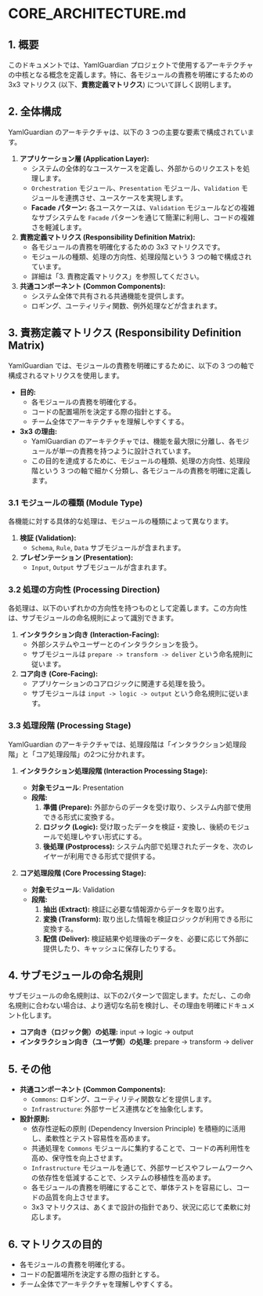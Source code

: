 # CORE_ARCHITECTURE.md

## 1. 概要

このドキュメントでは、YamlGuardian プロジェクトで使用するアーキテクチャの中核となる概念を定義します。特に、各モジュールの責務を明確にするための 3x3 マトリクス (以下、**責務定義マトリクス**) について詳しく説明します。

## 2. 全体構成

YamlGuardian のアーキテクチャは、以下の 3 つの主要な要素で構成されています。

1.  **アプリケーション層 (Application Layer):**
    *   システムの全体的なユースケースを定義し、外部からのリクエストを処理します。
    *   `Orchestration` モジュール、`Presentation` モジュール、`Validation` モジュールを連携させ、ユースケースを実現します。
    *   **Facade パターン:** 各ユースケースは、`Validation` モジュールなどの複雑なサブシステムを `Facade` パターンを通じて簡潔に利用し、コードの複雑さを軽減します。
2.  **責務定義マトリクス (Responsibility Definition Matrix):**
    *   各モジュールの責務を明確化するための 3x3 マトリクスです。
    *   モジュールの種類、処理の方向性、処理段階という 3 つの軸で構成されています。
    *   詳細は「3. 責務定義マトリクス」を参照してください。
3.  **共通コンポーネント (Common Components):**
    *   システム全体で共有される共通機能を提供します。
    *   ロギング、ユーティリティ関数、例外処理などが含まれます。

## 3. 責務定義マトリクス (Responsibility Definition Matrix)

YamlGuardian では、モジュールの責務を明確にするために、以下の 3 つの軸で構成されるマトリクスを使用します。

*   **目的:**
    *   各モジュールの責務を明確化する。
    *   コードの配置場所を決定する際の指針とする。
    *   チーム全体でアーキテクチャを理解しやすくする。
*   **3x3 の理由:**
    *   YamlGuardian のアーキテクチャでは、機能を最大限に分離し、各モジュールが単一の責務を持つように設計されています。
    *   この目的を達成するために、モジュールの種類、処理の方向性、処理段階という 3 つの軸で細かく分類し、各モジュールの責務を明確に定義します。

### 3.1 モジュールの種類 (Module Type)

各機能に対する具体的な処理は、モジュールの種類によって異なります。

1.  **検証 (Validation):**
    *   `Schema`, `Rule`, `Data` サブモジュールが含まれます。
2.  **プレゼンテーション (Presentation):**
    *   `Input`, `Output` サブモジュールが含まれます。

### 3.2 処理の方向性 (Processing Direction)

各処理は、以下のいずれかの方向性を持つものとして定義します。この方向性は、サブモジュールの命名規則によって識別できます。

1.  **インタラクション向き (Interaction-Facing):**
    *   外部システムやユーザーとのインタラクションを扱う。
    *   サブモジュールは `prepare -> transform -> deliver` という命名規則に従います。
2.  **コア向き (Core-Facing):**
    *   アプリケーションのコアロジックに関連する処理を扱う。
    *   サブモジュールは `input -> logic -> output` という命名規則に従います。

### 3.3 処理段階 (Processing Stage)

YamlGuardian のアーキテクチャでは、処理段階は「インタラクション処理段階」と「コア処理段階」の2つに分かれます。

1.  **インタラクション処理段階 (Interaction Processing Stage):**
    *   **対象モジュール**: Presentation
    *   **段階:**
        1.  **準備 (Prepare):** 外部からのデータを受け取り、システム内部で使用できる形式に変換する。
        2.  **ロジック (Logic):** 受け取ったデータを検証・変換し、後続のモジュールで処理しやすい形式にする。
        3.  **後処理 (Postprocess):** システム内部で処理されたデータを、次のレイヤーが利用できる形式で提供する。

2.  **コア処理段階 (Core Processing Stage):**
    *   **対象モジュール**: Validation
    *   **段階:**
        1.  **抽出 (Extract):** 検証に必要な情報源からデータを取り出す。
        2.  **変換 (Transform):** 取り出した情報を検証ロジックが利用できる形に変換する。
        3.  **配信 (Deliver):** 検証結果や処理後のデータを、必要に応じて外部に提供したり、キャッシュに保存したりする。

## 4. サブモジュールの命名規則

サブモジュールの命名規則は、以下の2パターンで固定します。ただし、この命名規則に合わない場合は、より適切な名前を検討し、その理由を明確にドキュメント化します。

*   **コア向き（ロジック側）の処理:** input -> logic -> output
*   **インタラクション向き（ユーザ側）の処理:** prepare -> transform -> deliver

## 5. その他

*   **共通コンポーネント (Common Components):**
    *   `Commons`: ロギング、ユーティリティ関数などを提供します。
    *   `Infrastructure`: 外部サービス連携などを抽象化します。
*   **設計原則:**
    *   依存性逆転の原則 (Dependency Inversion Principle) を積極的に活用し、柔軟性とテスト容易性を高めます。
    *   共通処理を `Commons` モジュールに集約することで、コードの再利用性を高め、保守性を向上させます。
    *   `Infrastructure` モジュールを通じて、外部サービスやフレームワークへの依存性を低減することで、システムの移植性を高めます。
    *   各モジュールの責務を明確にすることで、単体テストを容易にし、コードの品質を向上させます。
    *   3x3 マトリクスは、あくまで設計の指針であり、状況に応じて柔軟に対応します。

## 6. マトリクスの目的

*   各モジュールの責務を明確化する。
*   コードの配置場所を決定する際の指針とする。
*   チーム全体でアーキテクチャを理解しやすくする。
